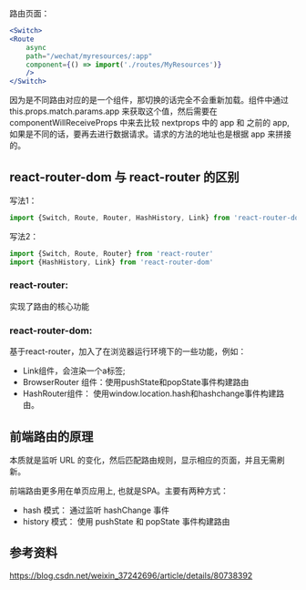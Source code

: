 路由页面：

```jsx
<Switch>
<Route
    async
    path="/wechat/myresources/:app"
    component={() => import('./routes/MyResources')}
    />
</Switch>
```

因为是不同路由对应的是一个组件，那切换的话完全不会重新加载。组件中通过 this.props.match.params.app 来获取这个值，然后需要在 componentWillReceiveProps 中来去比较 nextprops 中的 app 和 之前的 app, 如果是不同的话，要再去进行数据请求。请求的方法的地址也是根据 app 来拼接的。

## react-router-dom 与 react-router 的区别
写法1：
```js
import {Switch, Route, Router, HashHistory, Link} from 'react-router-dom'
```

写法2：
```js
import {Switch, Route, Router} from 'react-router'
import {HashHistory, Link} from 'react-router-dom'

```

### react-router: 
实现了路由的核心功能
### react-router-dom: 
基于react-router，加入了在浏览器运行环境下的一些功能，例如：
- Link组件，会渲染一个a标签; 
- BrowserRouter 组件：使用pushState和popState事件构建路由
- HashRouter组件： 使用window.location.hash和hashchange事件构建路由。

## 前端路由的原理
本质就是监听 URL 的变化，然后匹配路由规则，显示相应的页面，并且无需刷新。

前端路由更多用在单页应用上, 也就是SPA。主要有两种方式：
- hash 模式： 通过监听 hashChange 事件
- history 模式： 使用 pushState 和 popState 事件构建路由



## 参考资料
<https://blog.csdn.net/weixin_37242696/article/details/80738392>